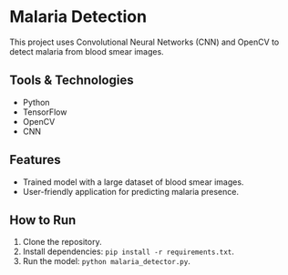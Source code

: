 # Malaria Detection
This project uses Convolutional Neural Networks (CNN) and OpenCV to detect malaria from blood smear images.

## Tools & Technologies
- Python
- TensorFlow
- OpenCV
- CNN

## Features
- Trained model with a large dataset of blood smear images.
- User-friendly application for predicting malaria presence.

## How to Run
1. Clone the repository.
2. Install dependencies: `pip install -r requirements.txt`.
3. Run the model: `python malaria_detector.py`.
